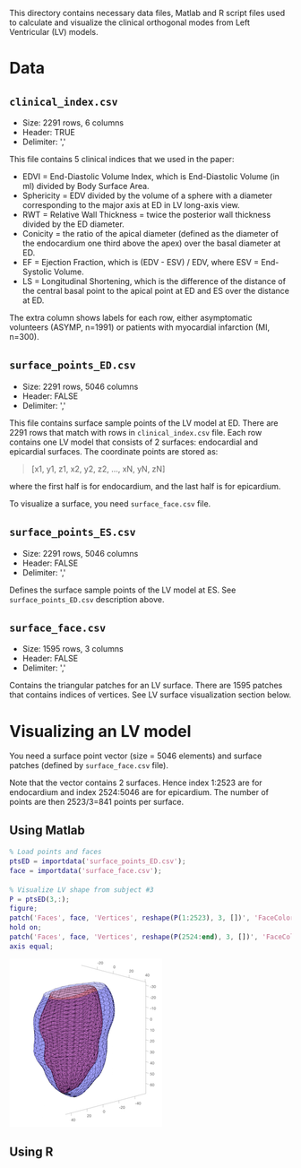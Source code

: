 This directory contains necessary data files, Matlab and R script files used to calculate and visualize the clinical orthogonal modes from Left Ventricular (LV) models.

# Data

## `clinical_index.csv`

* Size: 2291 rows, 6 columns
* Header: TRUE
* Delimiter: ','

This file contains 5 clinical indices that we used in the paper:
* EDVI = End-Diastolic Volume Index, which is End-Diastolic Volume (in ml) divided by Body Surface Area.
* Sphericity = EDV divided by the volume of a sphere with a diameter corresponding to the major axis at ED in LV long-axis view.
* RWT = Relative Wall Thickness = twice the posterior wall thickness divided by the ED diameter.
* Conicity = the ratio of the apical diameter (defined as the diameter of the endocardium one third above the apex) over the basal diameter at ED.
* EF = Ejection Fraction, which is (EDV - ESV) / EDV, where ESV = End-Systolic Volume.
* LS = Longitudinal Shortening, which is the difference of the distance of the central basal point to the apical point at ED and ES over the distance at ED.

The extra column shows labels for each row, either asymptomatic volunteers (ASYMP, n=1991) or patients with myocardial infarction (MI, n=300).

## `surface_points_ED.csv`

* Size: 2291 rows, 5046 columns
* Header: FALSE
* Delimiter: ','

This file contains surface sample points of the LV model at ED. There are 2291 rows that match with rows in `clinical_index.csv` file. Each row contains one LV model that consists of 2 surfaces: endocardial and epicardial surfaces. The coordinate points are stored as:

> [x1, y1, z1, x2, y2, z2, ..., xN, yN, zN]

where the first half is for endocardium, and the last half is for epicardium.

To visualize a surface, you need `surface_face.csv` file.

## `surface_points_ES.csv`

* Size: 2291 rows, 5046 columns
* Header: FALSE
* Delimiter: ','

Defines the surface sample points of the LV model at ES. See `surface_points_ED.csv` description above.

## `surface_face.csv`

* Size: 1595 rows, 3 columns
* Header: FALSE
* Delimiter: ','

Contains the triangular patches for an LV surface. There are 1595 patches that contains indices of vertices. See LV surface visualization section below.

# Visualizing an LV model

You need a surface point vector (size = 5046 elements) and surface patches (defined by `surface_face.csv` file).

Note that the vector contains 2 surfaces. Hence index 1:2523 are for endocardium and index 2524:5046 are for epicardium. The number of points are then 2523/3=841 points per surface.

## Using Matlab

```matlab
% Load points and faces
ptsED = importdata('surface_points_ED.csv');
face = importdata('surface_face.csv');

% Visualize LV shape from subject #3
P = ptsED(3,:);
figure;
patch('Faces', face, 'Vertices', reshape(P(1:2523), 3, [])', 'FaceColor', 'r', 'FaceAlpha', 0.2);
hold on;
patch('Faces', face, 'Vertices', reshape(P(2524:end), 3, [])', 'FaceColor', 'b', 'FaceAlpha', 0.2);
axis equal;
```

![](figs/visualize_shape3_matlab.png)

## Using R

```R

```
